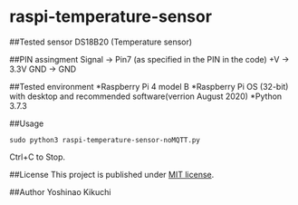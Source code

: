 # raspi-temperature-sensor

##Tested sensor
DS18B20 (Temperature sensor)

##PIN assingment
Signal -> Pin7 (as specified in the PIN in the code)
+V -> 3.3V
GND -> GND

##Tested environment
*Raspberry Pi 4 model B
*Raspberry Pi OS (32-bit) with desktop and recommended software(verrion August 2020)
*Python 3.7.3

##Usage
```
sudo python3 raspi-temperature-sensor-noMQTT.py
```
Ctrl+C to Stop.

##License
This project is published under [MIT license](https://en.wikipedia.org/wiki/MIT_License).

##Author
Yoshinao Kikuchi
